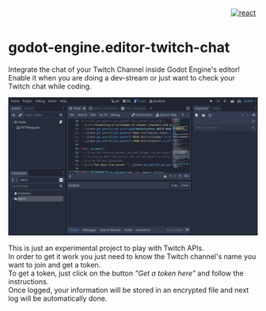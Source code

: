 <p align="right">
<a href="https://discord.gg/JzeFWFC3">
<img src="https://github.com/fenix-hub/ColoredBadges/blob/master/svg/social/discord.svg" alt="react" style="vertical-align:top; margin:6px 4px">
</a>
</p>

# godot-engine.editor-twitch-chat
Integrate the chat of your Twitch Channel inside Godot Engine's editor! Enable it when you are doing a dev-stream or just want to check your Twitch chat while coding.

![demo](screenshots/twitch_chat_demo.gif)

This is just an experimental project to play with Twitch APIs.  
In order to get it work you just need to know the Twitch channel's name you want to join and get a token.  
To get a token, just click on the button _"Get a token here"_ and follow the instructions.  
Once logged, your information will be stored in an encrypted file and next log will be automatically done.  
